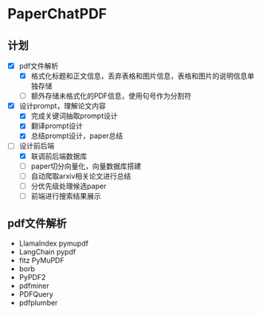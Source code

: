 # PaperChatPDF

## 计划

- [x] pdf文件解析
  - [x] 格式化标题和正文信息，丢弃表格和图片信息，表格和图片的说明信息单独存储
  - [ ] 额外存储未格式化的PDF信息，使用句号作为分割符
- [x] 设计prompt，理解论文内容
  - [x] 完成关键词抽取prompt设计
  - [x] 翻译prompt设计
  - [x] 总结prompt设计，paper总结
- [ ] 设计前后端
  - [x] 联调前后端数据库
  - [ ] paper切分向量化，向量数据库搭建
  - [ ] 自动爬取arxiv相关论文进行总结
  - [ ] 分优先级处理候选paper
  - [ ] 前端进行搜索结果展示

## pdf文件解析

- LlamaIndex   pymupdf
- LangChain    pypdf
- fitz   PyMuPDF
- borb
- PyPDF2
- pdfminer
- PDFQuery
- pdfplumber

